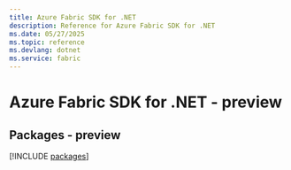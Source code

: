 ```yaml
---
title: Azure Fabric SDK for .NET
description: Reference for Azure Fabric SDK for .NET
ms.date: 05/27/2025
ms.topic: reference
ms.devlang: dotnet
ms.service: fabric
---
```

# Azure Fabric SDK for .NET - preview
## Packages - preview
[!INCLUDE [packages](fabric-index.md)]